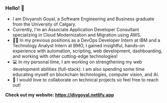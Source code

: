 ### Hello! 👋
* I am Divyansh Goyal, a Software Engineering and Business graduate from the University of Calgary.
* Currently, I'm an Associate Application Developer Consultant specializing in Cloud Modernization and Migration using AWS.
* 👨‍💼 In my previous positions as a DevOps Developer Intern at IBM and a Technology Analyst Intern at BMO, I gained insightful, hands-on experience with automation, scripting, web development, dashboarding, and working with other cutting-edge technologies!
* 💻 In my personal time, I am working on strengthening my web development abilities (full-stack). I am also spending some time educating myself on blockchain technologies, computer vision, and AI.
* 🤝 I would love to collaborate on technical projects so feel free to reach out!

**Check out my website: https://divgoyal.netlify.app**

